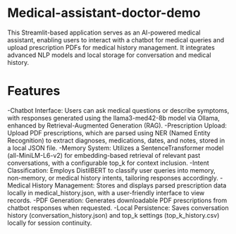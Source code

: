 # Medical-assistant-doctor-demo
This Streamlit-based application serves as an AI-powered medical assistant, enabling users to interact with a chatbot for medical queries and upload prescription PDFs for medical history management. It integrates advanced NLP models and local storage for conversation and medical history.
# Features
-Chatbot Interface: Users can ask medical questions or describe symptoms, with responses generated using the llama3-med42-8b model via Ollama, enhanced by Retrieval-Augmented Generation (RAG).
-Prescription Upload: Upload PDF prescriptions, which are parsed using NER (Named Entity Recognition) to extract diagnoses, medications, dates, and notes, stored in a local JSON file.
-Memory System: Utilizes a SentenceTransformer model (all-MiniLM-L6-v2) for embedding-based retrieval of relevant past conversations, with a configurable top_k for context inclusion.
-Intent Classification: Employs DistilBERT to classify user queries into memory, non-memory, or medical history intents, tailoring responses accordingly.
-Medical History Management: Stores and displays parsed prescription data locally in medical_history.json, with a user-friendly interface to view records.
-PDF Generation: Generates downloadable PDF prescriptions from chatbot responses when requested.
-Local Persistence: Saves conversation history (conversation_history.json) and top_k settings (top_k_history.csv) locally for session continuity.

